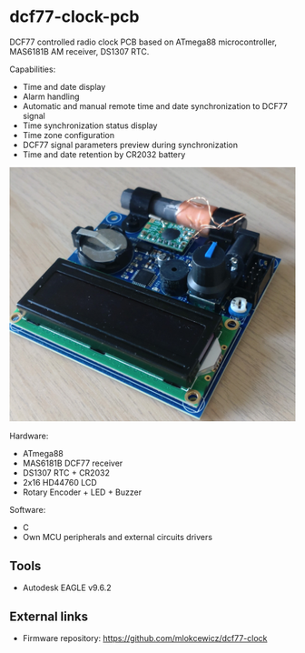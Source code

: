 # dcf77-clock-pcb

DCF77 controlled radio clock PCB based on ATmega88 microcontroller, MAS6181B AM receiver, DS1307 RTC. 

Capabilities:
* Time and date display
* Alarm handling 
* Automatic and manual remote time and date synchronization to DCF77 signal
* Time synchronization status display
* Time zone configuration
* DCF77 signal parameters preview during synchronization
* Time and date retention by CR2032 battery
 

<img src="dcf77_clock_final_1.JPG" width="600">


Hardware:
* ATmega88
* MAS6181B DCF77 receiver
* DS1307 RTC + CR2032
* 2x16 HD44760 LCD
* Rotary Encoder + LED + Buzzer

Software:
* C
* Own MCU peripherals and external circuits drivers

## Tools
* Autodesk EAGLE v9.6.2

## External links
* Firmware repository: https://github.com/mlokcewicz/dcf77-clock

